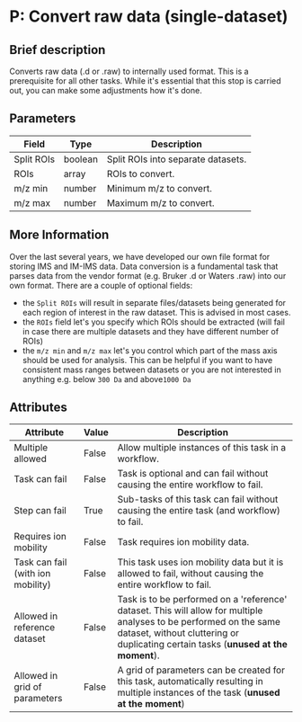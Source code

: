 # P: Convert raw data (single-dataset)

## Brief description
Converts raw data (.d or .raw) to internally used format. This is a prerequisite for all other tasks. While it's essential that this stop is carried out, you can make some adjustments how it's done.

## Parameters
| Field      | Type    | Description                        |
|------------|---------|------------------------------------|
| Split ROIs | boolean | Split ROIs into separate datasets. |
| ROIs       | array   | ROIs to convert.                   |
| m/z min    | number  | Minimum m/z to convert.            |
| m/z max    | number  | Maximum m/z to convert.            |

## More Information
Over the last several years, we have developed our own file format for storing IMS and IM-IMS data.
Data conversion is a fundamental task that parses data from the vendor format (e.g. Bruker .d or Waters .raw) into our own format.
There are a couple of optional fields:

* the `Split ROIs` will result in separate files/datasets being generated for each region of interest in the raw dataset. This is advised in most cases.
* the `ROIs` field let's you specify which ROIs should be extracted (will fail in case there are multiple datasets and they have different number of ROIs)
* the `m/z min` and `m/z max` let's you control which part of the mass axis should be used for analysis. This can be helpful if you want to have consistent mass ranges between datasets or you are not interested in anything e.g. below `300 Da` and above`1000 Da`








## Attributes
| Attribute                         | Value   | Description                                                                                                                                                                                              |
|-----------------------------------|---------|----------------------------------------------------------------------------------------------------------------------------------------------------------------------------------------------------------|
| Multiple allowed                  | False   | Allow multiple instances of this task in a workflow.                                                                                                                                                     |
| Task can fail                     | False   | Task is optional and can fail without causing the entire workflow to fail.                                                                                                                               |
| Step can fail                     | True    | Sub-tasks of this task can fail without causing the entire task (and workflow) to fail.                                                                                                                  |
| Requires ion mobility             | False   | Task requires ion mobility data.                                                                                                                                                                         |
| Task can fail (with ion mobility) | False   | This task uses ion mobility data but it is allowed to fail, without causing the entire workflow to fail.                                                                                                 |
| Allowed in reference dataset      | False   | Task is to be performed on a 'reference' dataset. This will allow for multiple analyses to be performed on the same dataset, without cluttering or duplicating certain tasks (**unused at the moment**). |
| Allowed in grid of parameters     | False   | A grid of parameters can be created for this task, automatically resulting in multiple instances of the task (**unused at the moment**)                                                                  |